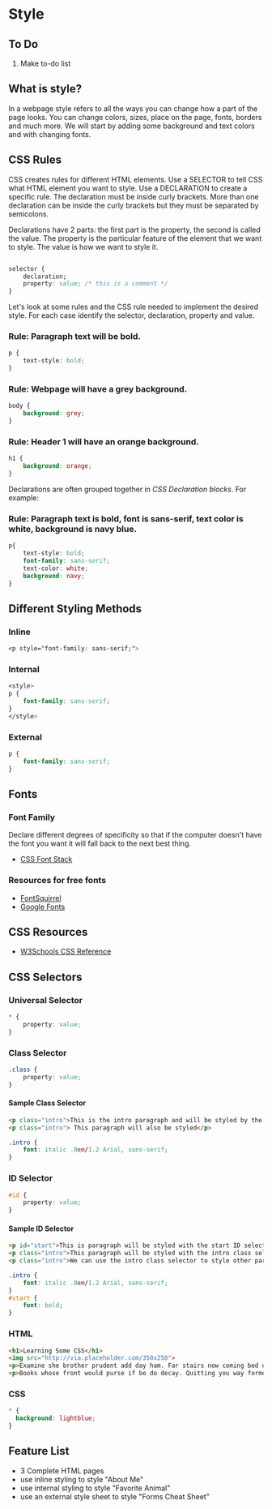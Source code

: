 # Style

## To Do
1. Make to-do list


## What is style?
In a webpage style refers to all the ways you can change how a part of the page looks. You can change colors, sizes, place on the page, fonts, borders and much more. We will start by adding some background and text colors and with changing fonts. 

## CSS Rules
CSS creates rules for different HTML elements. Use a SELECTOR to tell CSS what HTML element you want to style. Use a DECLARATION to create a specific rule. The declaration must be inside curly brackets. More than one declaration can be inside the curly brackets but they must be separated by semicolons. 

Declarations have 2 parts: the first part is the property, the second is called the value. The property is the particular feature of the element that we want to style. The value is how we want to style it.

```css

selector {
    declaration;
    property: value; /* this is a comment */
}

```
Let's look at some rules and the CSS rule needed to implement the desired style. For each case identify the selector, declaration, property and value.

### Rule: Paragraph text will be bold.
```css
p {
    text-style: bold;
}
```
### Rule: Webpage will have a grey background.
```css
body {
    background: grey;
}
```
### Rule: Header 1 will have an orange background.
```css
h1 {
    background: orange;
}
```
Declarations are often grouped together in *CSS Declaration blocks*. For example:

### Rule: Paragraph text is bold, font is sans-serif, text color is white, background is navy blue.
```css
p{
    text-style: bold;
    font-family: sans-serif;
    text-color: white;
    background: navy;
}
```


## Different Styling Methods
### Inline
```css
<p style="font-family: sans-serif;">
```
### Internal
```css
<style>
p {
    font-family: sans-serif;
}
</style>
```
### External
```css
p {
    font-family: sans-serif;
}
```


## Fonts
### Font Family
Declare  different degrees of specificity so that if the computer doesn't have the font you want it will fall back to the next best thing. 
* [CSS Font Stack](https://www.cssfontstack.com/)
### Resources for free fonts
* [FontSquirrel](https://www.fontsquirrel.com/)
* [Google Fonts](https://fonts.google.com/)

## CSS Resources
* [W3Schools CSS Reference](https://www.w3schools.com/cssref/default.asp)


## CSS Selectors
### Universal Selector
```css
* {
    property: value;
}
```
### Class Selector

```css
.class {
    property: value;
}
```
#### Sample Class Selector
```html
<p class="intro">This is the intro paragraph and will be styled by the intro class selector</p>
<p class="intro"> This paragraph will also be styled</p>
```
```css
.intro {
    font: italic .8em/1.2 Arial, sans-serif; 
}
```
### ID Selector
```css
#id {
    property: value;
}
```
#### Sample ID Selector
```html
<p id="start">This is paragraph will be styled with the start ID selector. It should be the only one with this ID.</p>
<p class="intro">This paragraph will be styled with the intro class selector.</p>
<p class="intro">We can use the intro class selector to style other paragraphs as well.</p>
```
```css 
.intro {
    font: italic .8em/1.2 Arial, sans-serif; 
}
#start {
    font: bold;
}
```
### HTML
```html
<h1>Learning Some CSS</h1>
<img src="http://via.placeholder.com/350x250">
<p>Examine she brother prudent add day ham. Far stairs now coming bed oppose hunted become his. You zealously departure had procuring suspicion.</p> 
<p>Books whose front would purse if be do decay. Quitting you way formerly disposed perceive ladyship are. Common turned boy direct and yet. </p>
```
### CSS
```css
* {
  background: lightblue;
}
```
## Feature List
* 3 Complete HTML pages
* use inline styling to style "About Me"
* use internal styling to style "Favorite Animal"
* use an external style sheet to style "Forms Cheat Sheet"
